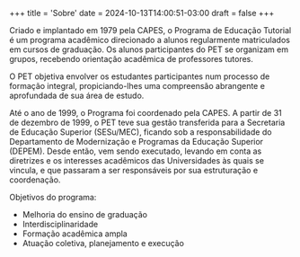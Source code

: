 +++
title = 'Sobre'
date = 2024-10-13T14:00:51-03:00
draft = false
+++

<p class="text-justify"> 
Criado e implantado em 1979 pela CAPES, o Programa de Educação Tutorial é um programa acadêmico direcionado a alunos regularmente matriculados em cursos de graduação. Os alunos participantes do PET se organizam em grupos, recebendo orientação acadêmica de professores tutores.
</p>

<p class="text-justify"> 
O PET objetiva envolver os estudantes participantes num processo de formação integral, propiciando-lhes uma compreensão abrangente e aprofundada de sua área de estudo.
</p>

<p class="text-justify"> 
Até o ano de 1999, o Programa foi coordenado pela CAPES. A partir de 31 de dezembro de 1999, o PET teve sua gestão transferida para a Secretaria de Educação Superior (SESu/MEC), ficando sob a responsabilidade do Departamento de Modernização e Programas da Educação Superior (DEPEM). Desde então, vem sendo executado, levando em conta as diretrizes e os interesses acadêmicos das Universidades às quais se vincula, e que passaram a ser responsáveis por sua estruturação e coordenação.
</p>

<div>
Objetivos do programa:

- Melhoria do ensino de graduação
- Interdisciplinaridade
- Formação acadêmica ampla
- Atuação coletiva, planejamento e execução
</div>